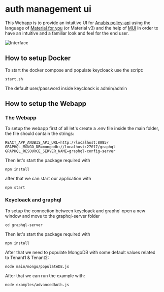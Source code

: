 # auth management ui

This Webapp is to provide an intuitive UI for [Anubis policy-api](https://github.com/orchestracities/anubis) using the language of [Material for you](https://m3.material.io/) (or Material v3) and the help of [MUI](https://mui.com/) in order to have an intuitive and a familiar look and feel for the end user.

![Interface](https://user-images.githubusercontent.com/34061179/161280350-a7a9fa46-9176-447c-b031-050f9e17f6a7.png)

## How to setup Docker

To start the docker compose and populate keycloack use the script:

```
start.sh
```
The default user/password inside keycloack is admin/admin

## How to setup the Webapp

### The Webapp

To setup the webapp first of all let's create a .env file inside the main folder, the file should contain the strings:

```
REACT_APP_ANUBIS_API_URL=http://localhost:8085/
GRAPHQL_MONGO_DB=mongodb://localhost:27017/graphql
GRAPHQL_RESOURCE_SERVER_NAME=graphql-config-server
```

Then let's start the package required with

```
npm install
```

after that we can start our application with

```
npm start
```

###  Keycloack and graphql

To setup the connection between keycloack and graphql open a new window and move to the graphql-server folder

```
cd graphql-server
```

Then let's start the package required with

```
npm install
```

After that we need to populate MongoDB with some default values related to Tenant1 & Tenant2:

```
node main/mongo/populateDB.js
```

After that we can run the example with:

```
node examples/advancedAuth.js
```
